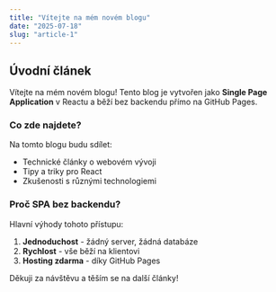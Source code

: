 ```yaml
---
title: "Vítejte na mém novém blogu"
date: "2025-07-18"
slug: "article-1"
---
```


## Úvodní článek

Vítejte na mém novém blogu! Tento blog je vytvořen jako **Single Page Application** v Reactu a běží bez backendu přímo na GitHub Pages.

### Co zde najdete?

Na tomto blogu budu sdílet:
- Technické články o webovém vývoji
- Tipy a triky pro React
- Zkušenosti s různými technologiemi

### Proč SPA bez backendu?

Hlavní výhody tohoto přístupu:
1. **Jednoduchost** - žádný server, žádná databáze
2. **Rychlost** - vše běží na klientovi
3. **Hosting zdarma** - díky GitHub Pages

Děkuji za návštěvu a těším se na další články!